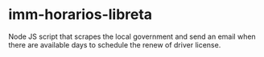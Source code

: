 # imm-horarios-libreta

Node JS script that scrapes the local government and send an email when there are available days to schedule the renew of driver license.
